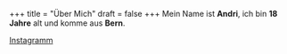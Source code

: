 +++
title = "Über Mich"
draft = false
+++
Mein Name ist **Andri**, ich bin **18 Jahre** alt und komme aus **Bern**.

[Instagramm](https://www.instagram.com/andrinullachtvier/)